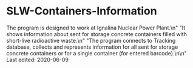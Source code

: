 # SLW-Containers-Information
The program is designed to work at Ignalina Nuclear Power Plant.\n"
                      "It shows information about sent for storage concrete containers filled with short-live radioactive waste.\n"
                      "The program connects to Tracking database, collects and represents information for all sent for storage concrete containers or for a single container (for entered barcode).\n\n"
Last edited: 2020-06-09
